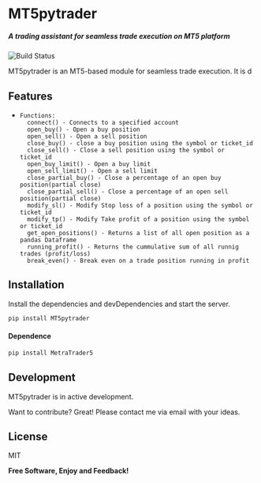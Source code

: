 # MT5pytrader
##### A trading assistant for seamless trade execution on MT5 platform

![Build Status](https://travis-ci.org/joemccann/dillinger.svg?branch=master)

MT5pytrader is an MT5-based module for seamless trade execution. It is d

## Features

-     Functions:
        connect() - Connects to a specified account 
        open_buy() - Open a buy position 
        open_sell() - Open a sell position 
        close_buy() - close a buy position using the symbol or ticket_id
        close_sell() - Close a sell position using the symbol or ticket_id
        open_buy_limit() - Open a buy limit
        open_sell_limit() - Open a sell limit
        close_partial_buy() - Close a percentage of an open buy position(partial close)
        close_partial_sell() - Close a percentage of an open sell position(partial close)
        modify_sl() - Modify Stop loss of a position using the symbol or ticket_id
        modify_tp() - Modify Take profit of a position using the symbol or ticket_id
        get_open_positions() - Returns a list of all open position as a pandas Dataframe
        running_profit() - Returns the cummulative sum of all runnig trades (profit/loss)
        break_even() - Break even on a trade position running in profit


## Installation

Install the dependencies and devDependencies and start the server.

```sh
pip install MT5pytrader
```

#### Dependence

```sh
pip install MetraTrader5
```

## Development
MT5pytrader is in active development.

Want to contribute? Great! Please contact me via email with your ideas. 

## License

MIT

**Free Software, Enjoy and Feedback!**

